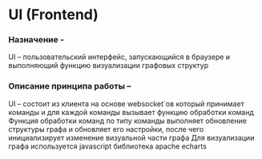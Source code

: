 # UI (Frontend)
### Назначение - 
UI – пользовательский интерфейс, запускающийся в браузере и выполняющий функцию визуализации графовых структур
### Описание принципа работы – 
UI – состоит из клиента на основе websocket`ов который принимает команды и для каждой команды вызывает функцию обработки команд
Функция обработки команд по типу команды выполняет обновление структуры графа и обновляет его настройки, после чего инициализирует изменение визуальной части графа
Для визуализации графа используется javascript библиотека apache echarts

